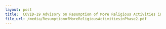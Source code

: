 ```yaml
---
layout: post
title:  COVID-19 Advisory on Resumption of More Religious Activities in Phase Two
file_url: /media/ResumptionofMoreReligiousActivitiesinPhase2.pdf
---
```

